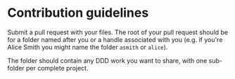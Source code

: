 # Contribution guidelines

Submit a pull request with your files. The root of your pull request should be
for a folder named after you or a handle associated with you (e.g. if you're
Alice Smith you might name the folder `asmith` or `alice`).

The folder should contain any DDD work you want to share, with one sub-folder
per complete project.
